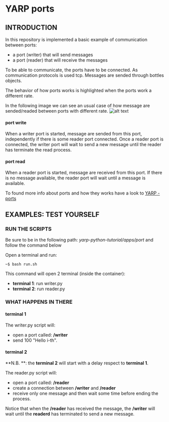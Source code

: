 # YARP ports

## INTRODUCTION

In this repository is implemented a basic example of communication between ports:
- a port (writer) that will send messages 
- a port (reader) that will receive the messages

To be able to communicate, the ports have to be connected.
As communication protocols is used tcp.
Messages are sended through bottles objects.

The behavior of how ports works is highlighted when the ports work a different rate.

In the following image we can see an usual case of how message are sended/readed between ports with different rate.
![alt text][port]

#### port write
When a writer port is started, message are sended from this port, independently if there is some reader port connected.
Once a reader port is connected, the writer port will wait to send a new message until the reader has terminate the read process.

#### port read
When a reader port is started, message are received from this port. If there is no message available, the reader port will wait until a message is available.

To found more info about ports and how they works have a look to [YARP - ports](https://www.yarp.it/latest/note_ports.html)

[port]:https://github.com/s4hri/yarp-python-tutorials/blob/master/media/port.png

## EXAMPLES: TEST YOURSELF

### RUN THE SCRIPTS
Be sure to be in the following path: *yarp-python-tutorial/apps/port* and follow the command below

Open a terminal and run:

  ```terminal
  ~$ bash run.sh
  ```

This command will open 2 terminal (inside the container):
- **terminal 1**: run writer.py
- **terminal 2**: run reader.py

### WHAT HAPPENS IN THERE
#### terminal 1
The writer.py script will:
- open a port called: **/writer**
- send 100 "Hello i-th".

#### terminal 2
**N.B. **: the **terminal 2** will start with a delay respect to **terminal 1**.

The reader.py script will:
- open a port called: **/reader**
- create a connection between **/writer** and **/reader**
- receive only one message and then wait some time before ending the process.

Notice that when the **/reader** has received the message, the **/writer** will wait until the **readerd** has terminated to send a new message.
